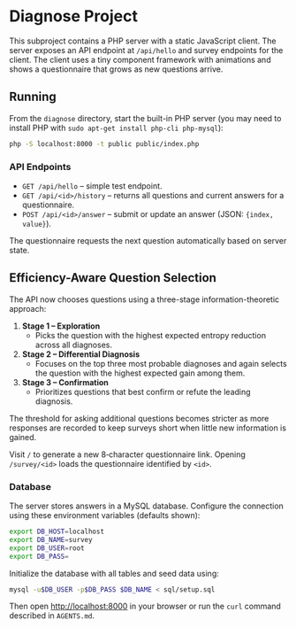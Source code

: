 # Diagnose Project

This subproject contains a PHP server with a static JavaScript client. The server exposes an API endpoint at `/api/hello` and survey endpoints for the client. The client uses a tiny component framework with animations and shows a questionnaire that grows as new questions arrive.

## Running

From the `diagnose` directory, start the built-in PHP server (you may need to install PHP with `sudo apt-get install php-cli php-mysql`):

```bash
php -S localhost:8000 -t public public/index.php
```

### API Endpoints

- `GET /api/hello` – simple test endpoint.
- `GET /api/<id>/history` – returns all questions and current answers for a questionnaire.
- `POST /api/<id>/answer` – submit or update an answer (JSON: `{index, value}`).

The questionnaire requests the next question automatically based on server state.

## Efficiency-Aware Question Selection

The API now chooses questions using a three-stage information-theoretic
approach:

1. **Stage 1 – Exploration**
   - Picks the question with the highest expected entropy reduction across all
     diagnoses.
2. **Stage 2 – Differential Diagnosis**
   - Focuses on the top three most probable diagnoses and again selects the
     question with the highest expected gain among them.
3. **Stage 3 – Confirmation**
   - Prioritizes questions that best confirm or refute the leading diagnosis.

The threshold for asking additional questions becomes stricter as more responses
are recorded to keep surveys short when little new information is gained.

Visit `/` to generate a new 8‑character questionnaire link. Opening `/survey/<id>` loads the questionnaire identified by `<id>`.

### Database

The server stores answers in a MySQL database. Configure the connection using these environment variables (defaults shown):

```bash
export DB_HOST=localhost
export DB_NAME=survey
export DB_USER=root
export DB_PASS=
```

Initialize the database with all tables and seed data using:

```bash
mysql -u$DB_USER -p$DB_PASS $DB_NAME < sql/setup.sql
```

Then open [http://localhost:8000](http://localhost:8000) in your browser or run the `curl` command described in `AGENTS.md`.
